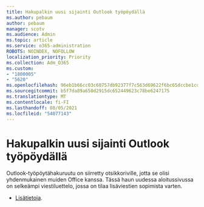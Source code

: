 ```yaml
---
title: Hakupalkin uusi sijainti Outlook työpöydällä
ms.author: pebaum
author: pebaum
manager: scotv
ms.audience: Admin
ms.topic: article
ms.service: o365-administration
ROBOTS: NOINDEX, NOFOLLOW
localization_priority: Priority
ms.collection: Adm_O365
ms.custom:
- "1800005"
- "5620"
ms.openlocfilehash: 96eb1b66cc03c60757db92377f7c563d69622f6bc65dccbe1cdaba03a8872ff8
ms.sourcegitcommit: b5f7da89a650d2915dc652449623c78be6247175
ms.translationtype: MT
ms.contentlocale: fi-FI
ms.lasthandoff: 08/05/2021
ms.locfileid: "54077143"
---
```

# <a name="new-location-of-the-search-bar-in-outlook-desktop"></a>Hakupalkin uusi sijainti Outlook työpöydällä

Outlook-työpöytähakuruutu on siirretty otsikkoriville, jotta se olisi yhdenmukainen muiden Office kanssa. Tässä haun uudessa aloitussivussa on selkeämpi viestiluettelo, jossa on tilaa lisäviestien sopimista varten.
- [Lisätietoja](https://support.microsoft.com/en-us/office/96fee452-80cd-492d-a35c-5c37584b416b).
